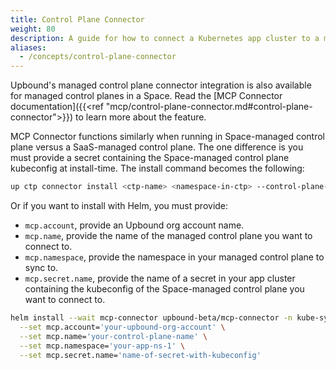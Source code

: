 ```yaml
---
title: Control Plane Connector
weight: 80
description: A guide for how to connect a Kubernetes app cluster to a managed control plane in Upbound using the Control Plane connector feature
aliases:
  - /concepts/control-plane-connector
---
```


Upbound's managed control plane connector integration is also available for managed control planes in a Space. Read the [MCP Connector documentation]({{<ref "mcp/control-plane-connector.md#control-plane-connector">}}) to learn more about the feature.

MCP Connector functions similarly when running in Space-managed control plane versus a SaaS-managed control plane. The one difference is you must provide a secret containing the Space-managed control plane kubeconfig at install-time. The install command becomes the following:

```bash
up ctp connector install <ctp-name> <namespace-in-ctp> --control-plane-secret=<secret-ctp-kubeconfig>
```

Or if you want to install with Helm, you must provide:

- `mcp.account`, provide an Upbound org account name.
- `mcp.name`, provide the name of the managed control plane you want to connect to.
- `mcp.namespace`, provide the namespace in your managed control plane to sync to.
- `mcp.secret.name`, provide the name of a secret in your app cluster containing the kubeconfig of the Space-managed control plane you want to connect to.

```bash
helm install --wait mcp-connector upbound-beta/mcp-connector -n kube-system \
  --set mcp.account='your-upbound-org-account' \
  --set mcp.name='your-control-plane-name' \
  --set mcp.namespace='your-app-ns-1' \
  --set mcp.secret.name='name-of-secret-with-kubeconfig'
```
